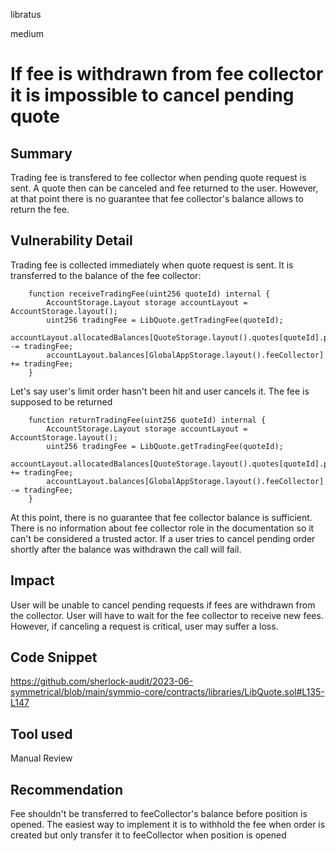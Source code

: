libratus

medium

# If fee is withdrawn from fee collector it is impossible to cancel pending quote

## Summary
Trading fee is transfered to fee collector when pending quote request is sent. A quote then can be canceled and fee returned to the user. However, at that point there is no guarantee that fee collector's balance allows to return the fee.

## Vulnerability Detail

Trading fee is collected immediately when quote request is sent. It is transferred to the balance of the fee collector:
```solidity
    function receiveTradingFee(uint256 quoteId) internal {
        AccountStorage.Layout storage accountLayout = AccountStorage.layout();
        uint256 tradingFee = LibQuote.getTradingFee(quoteId);
        accountLayout.allocatedBalances[QuoteStorage.layout().quotes[quoteId].partyA] -= tradingFee;
        accountLayout.balances[GlobalAppStorage.layout().feeCollector] += tradingFee;
    }
```

Let's say user's limit order hasn't been hit and user cancels it. The fee is supposed to be returned
```solidity
    function returnTradingFee(uint256 quoteId) internal {
        AccountStorage.Layout storage accountLayout = AccountStorage.layout();
        uint256 tradingFee = LibQuote.getTradingFee(quoteId);
        accountLayout.allocatedBalances[QuoteStorage.layout().quotes[quoteId].partyA] += tradingFee;
        accountLayout.balances[GlobalAppStorage.layout().feeCollector] -= tradingFee;
    }
```

At this point, there is no guarantee that fee collector balance is sufficient. There is no information about fee collector role in the documentation so it can't be considered a trusted actor. If a user tries to cancel pending order shortly after the balance was withdrawn the call will fail.

## Impact
User will be unable to cancel pending requests if fees are withdrawn from the collector. User will have to wait for the fee collector to receive new fees. However, if canceling a request is critical, user may suffer a loss.

## Code Snippet
https://github.com/sherlock-audit/2023-06-symmetrical/blob/main/symmio-core/contracts/libraries/LibQuote.sol#L135-L147
## Tool used

Manual Review

## Recommendation

Fee shouldn't be transferred to feeCollector's balance before position is opened. The easiest way to implement it is to withhold the fee when order is created but only transfer it to feeCollector when position is opened